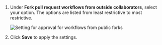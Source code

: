 1. Under **Fork pull request workflows from outside collaborators**, select your option. The options are listed from least restrictive to most restrictive.

   ![Setting for approval for workflows from public forks](/assets/images/help/settings/actions-fork-pull-request-approval.png)

1. Click **Save** to apply the settings.
